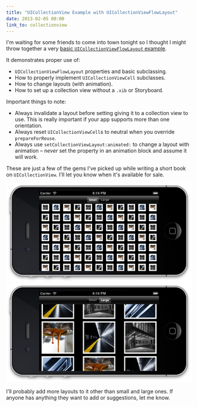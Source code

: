 ```yaml
---
title: "UICollectionView Example with UICollectionViewFlowLayout"
date: 2013-02-05 00:00
link_to: collectionview
---
```


I'm waiting for some friends to come into town tonight so I thought I might throw together a very [basic `UICollectionViewFlowLayout` example](https://github.com/AshFurrow/UICollectionViewFlowLayoutExample).

It demonstrates proper use of:

- `UICollectionViewFlowLayout` properties and basic subclassing.
- How to properly implement `UICollectionViewCell` subclasses.
- How to change layouts (with animation).
- How to set up a collection view without a `.xib` or Storyboard.

Important things to note:

- Always invalidate a layout before setting giving it to a collection view to use. This is really important if your app supports more than one orientation.
- Always reset `UICollectionViewCell`s to neutral when you override `prepareForReuse`.
- Always use `setCollectionViewLayout:animated:` to change a layout with animation – _never_ set the property in an animation block and assume it will work.

These are just a few of the gems I've picked up while writing a short book on `UICollectionView`. I'll let you know when it's available for sale.

 ![](/img/import/blog/uicollectionview-example-with-uicollectionviewflowlayout/B62F5B2D6C2F49469A7C0EC8F5FE3C6A.png) ![](/img/import/blog/uicollectionview-example-with-uicollectionviewflowlayout/AB89F722D59045A080987447EFE6BFE6.png)

I'll probably add more layouts to it other than small and large ones. If anyone has anything they want to add or suggestions, let me know.

<!-- more -->
